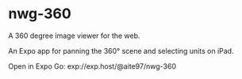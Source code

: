 # nwg-360

A 360 degree image viewer for the web.

An Expo app for panning the 360° scene and selecting units on iPad.

Open in Expo Go: exp://exp.host/@aite97/nwg-360